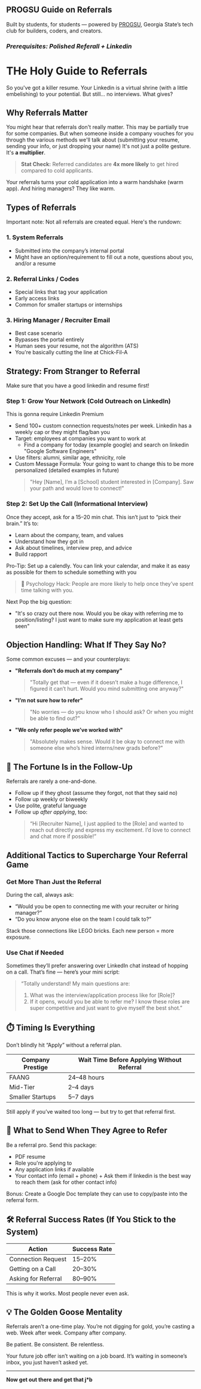 ## PROGSU Guide on Referrals
Built by students, for students — powered by [PROGSU](https://progsu.com), Georgia State’s tech club for builders, coders, and creators.
### _Prerequisites: Polished Referall + Linkedin_
# THe Holy Guide to Referrals
So you've got a killer resume. Your Linkedin is a virtual shrine (with a little embelishing) to your potential.
But still... no interviews. What gives?

## Why Referrals Matter
You might hear that referrals don't really matter. This may be partially true for some companies.
But when someone inside a company vouches for you through the various methods we'll talk about (submitting your resume, sending your info, or just dropping your name) It's not just a polite gesture. It's **a multiplier**.

> **Stat Check:** Referred candidates are **4x more likely** to get hired compared to cold applicants.

Your referrals turns your cold application into a warm handshake (warm app). And hiring managers? They like warm.

## Types of Referrals

Important note: Not all referrals are created equal. Here's the rundown:

### 1. **System Referrals**
   - Submitted into the company’s internal portal
   - Might have an option/requirement to fill out a note, questions about you, and/or a resume

### 2. **Referral Links / Codes**
   - Special links that tag your application
   - Early access links
   - Common for smaller startups or internships

### 3. **Hiring Manager / Recruiter Email**
   - Best case scenario
   - Bypasses the portal entirely
   - Human sees your resume, not the algorithm (ATS)
   - You're basically cutting the line at Chick-Fil-A

## Strategy: From Stranger to Referral

Make sure that you have a good linkedin and resume first!


### Step 1: **Grow Your Network (Cold Outreach on LinkedIn)**
This is gonna require Linkedin Premium
- Send 100+ custom connection requests/notes per week. Linkedin has a weekly cap or they might flag/ban you
- Target: employees at companies you want to work at
  - Find a company for today (example google) and search on linkedin "Google Software Engineers"
- Use filters: alumni, similar age, ethnicity, role
- Custom Message Formula: Your going to want to change this to be more personalized (detailed examples in future)
  > "Hey [Name], I’m a [School] student interested in [Company]. Saw your path and would love to connect!"


### Step 2: **Set Up the Call (Informational Interview)**

Once they accept, ask for a 15–20 min chat. This isn’t just to “pick their brain.” It’s to:

- Learn about the company, team, and values
- Understand how they got in
- Ask about timelines, interview prep, and advice
- Build rapport

Pro-Tip: Set up a calendly. You can link your calendar, and make it as easy as possible for them to schedule something with you 

> 🧠 Psychology Hack: People are more likely to help once they’ve spent time talking with you.

Next Pop the big question:
- "It's so crazy out there now. Would you be okay with referring me to position/listing? I just want to make sure my application at least gets seen"

## Objection Handling: What If They Say No?

Some common excuses — and your counterplays:

- **"Referrals don’t do much at my company"**  
  > "Totally get that — even if it doesn’t make a huge difference, I figured it can’t hurt. Would you mind submitting one anyway?"

- **"I’m not sure how to refer"**  
  > "No worries — do you know who I should ask? Or when you might be able to find out?"

- **"We only refer people we’ve worked with"**  
  > "Absolutely makes sense. Would it be okay to connect me with someone else who’s hired interns/new grads before?"

     
## 🔁 The Fortune Is in the Follow-Up

Referrals are rarely a one-and-done.

- Follow up if they ghost (assume they forgot, not that they said no)
- Follow up weekly or biweekly
- Use polite, grateful language
- Follow up *after applying*, too:
  > “Hi [Recruiter Name], I just applied to the [Role] and wanted to reach out directly and express my excitement. I’d love to connect and chat more if possible!”

## Additional Tactics to Supercharge Your Referral Game

### Get More Than Just the Referral

During the call, always ask:

- “Would you be open to connecting me with your recruiter or hiring manager?”
- “Do you know anyone else on the team I could talk to?”

Stack those connections like LEGO bricks. Each new person = more exposure.

### Use Chat if Needed

Sometimes they’ll prefer answering over LinkedIn chat instead of hopping on a call. That’s fine — here’s your mini script:

> “Totally understand! My main questions are:
> 1. What was the interview/application process like for [Role]?
> 2. If it opens, would you be able to refer me? I know these roles are super competitive and just want to give myself the best shot.”


## ⏱️ Timing Is Everything

Don’t blindly hit “Apply” without a referral plan.

| Company Prestige | Wait Time Before Applying Without Referral |
|------------------|--------------------------------------------|
| FAANG            | 24–48 hours                                |
| Mid-Tier         | 2–4 days                                   |
| Smaller Startups | 5–7 days                                   |

Still apply if you’ve waited too long — but try to get that referral first.

## 🧾 What to Send When They Agree to Refer

Be a referral pro. Send this package:

- PDF resume
- Role you're applying to
- Any application links if available
- Your contact info (email + phone) + Ask them if linkedin is the best way to reach them (ask for other contact info)

Bonus: Create a Google Doc template they can use to copy/paste into the referral form.

## 🛠️ Referral Success Rates (If You Stick to the System)

| Action                 | Success Rate |
|------------------------|--------------|
| Connection Request     | 15–20%       |
| Getting on a Call      | 20–30%       |
| Asking for Referral    | 80–90%       |

This is why it works. Most people never even ask.

## 💡 The Golden Goose Mentality

Referrals aren’t a one-time play. You’re not digging for gold, you’re casting a web. Week after week. Company after company.

Be patient. Be consistent. Be relentless.

Your future job offer isn’t waiting on a job board. It’s waiting in someone’s inbox, you just haven’t asked yet.

---

**Now get out there and get that j*b**




